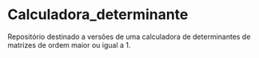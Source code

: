 # Calculadora_determinante
Repositório destinado a versões de uma calculadora de determinantes de matrizes de ordem maior ou igual a 1.
